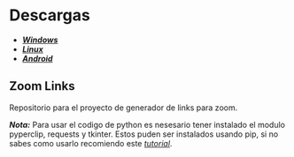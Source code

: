 # Descargas
* [_**Windows**_](https://github.com/shernandezz/zoom-links/raw/master/Versions/Windows/ZL%20Windows%20Installer.exe)
* [_**Linux**_](https://github.com/shernandezz/zoom-links/raw/master/Versions/Linux/Zoom%20Links)
* [_**Android**_](https://github.com/shernandezz/zoom-links/raw/master/Versions/Android/ZL%20andriod.apk)
## Zoom Links

Repositorio para el proyecto de generador de links para zoom.

_**Nota:**_ Para usar el codigo de python es nesesario tener instalado el modulo pyperclip, requests y tkinter. Estos puden ser instalados usando pip, si no sabes como usarlo recomiendo este [_tutorial_](https://tecnonucleous.com/2018/01/28/como-instalar-pip-para-python-en-windows-mac-y-linux/).